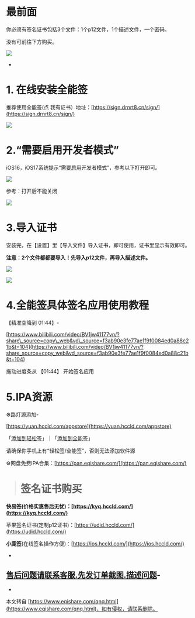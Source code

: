 最前面
===

你必须有签名证书包括3个文件：1个p12文件，1个描述文件，一个密码。

没有可前往下方购买。

![](https://internal-api-drive-stream.feishu.cn/space/api/box/stream/download/all/D8arbMt0MoQeRAx4YB3ckHuVnUd/?mount_node_token=QnWYdEUp3oPeOhxnp6Icx8ypnlc&mount_point=docx_image)

-

1\. 在线安装全能签
===========

推荐使用全能签(点 我有证书）地址：[https://sign.drnrt8.cn/sign/](https://sign.drnrt8.cn/sign/)

![](https://internal-api-drive-stream.feishu.cn/space/api/box/stream/download/all/VohjbzCtUoChrQxQ8q3cmSM8nKS/?mount_node_token=VBAsd5TgVoFm5qxq7owc6QYMnkb&mount_point=docx_image)

2.“需要启用开发者模式”
=============

iOS16，iOS17系统提示“需要启用开发者模式”，参考以下打开即可。

![](https://internal-api-drive-stream.feishu.cn/space/api/box/stream/download/all/AzKsbVQbyo8YyFxsYaDc1d1OnQe/?mount_node_token=QPtSdrRp6oY97oxULVAcz9DgnAh&mount_point=docx_image)

参考：打开后不能关闭

![](https://internal-api-drive-stream.feishu.cn/space/api/box/stream/download/all/RyTXbSsrmo0zn3xaVaMcNqPInkb/?mount_node_token=ILOLdq9pCo2MffxnFz7cXJaqnGe&mount_point=docx_image)

3.导入证书
======

安装完，在【设置】里【导入文件】导入证书，即可使用，证书里显示有效即可。

**注意：2个文件都都要导入！先导入p12文件，再导入描述文件。**

![](https://internal-api-drive-stream.feishu.cn/space/api/box/stream/download/all/Jq7Dbd7DSobBjRxDt3Xcl5rKnEe/?mount_node_token=SDqFdBpe5oMfUJx8FaVcdKv6nzg&mount_point=docx_image)

![](https://internal-api-drive-stream.feishu.cn/space/api/box/stream/download/all/TK2qbuXMzohBPpxTnHgcs01FnRh/?mount_node_token=WTUfdRIjSoJtzzxsXZYc3X76neh&mount_point=docx_image)

4.全能签具体签名应用使用教程
===============

【精准空降到 01:44】-

[https://www.bilibili.com/video/BV1jw41177vn/?share\_source=copy\_web&vd\_source=f3ab90e3fe77ae1f9f0084ed0a88c21b&t=104](https://www.bilibili.com/video/BV1jw41177vn/?share_source=copy_web&vd_source=f3ab90e3fe77ae1f9f0084ed0a88c21b&t=104)

拖动进度条从 【01:44】 开始签名应用

5.IPA资源
=======

⚙️路灯源添加-

[https://yuan.hccld.com/appstore](https://yuan.hccld.com/appstore)

「[添加到轻松签](http://esign//addsource?url=https://yuan.hccld.com/appstore)」｜「[添加到全能签](http://nsk-sign//addsource?url=https://yuan.hccld.com/appstore)」

请确保你手机上有“轻松签/全能签”，否则无法添加软件源

⚙️网盘免费IPA合集：[https://pan.eqishare.com/](https://pan.eqishare.com/)

> **签名证书购买**
> ==========

****快易签(价格实惠售后无忧)：[https://kyq.hccld.com/](https://kyq.hccld.com/)****

苹果签名证书(定制p12证书)：[https://udid.hccld.com/](https://udid.hccld.com/)

**小鹿签**(在线签名操作方便)：[https://ios.hccld.com/](https://ios.hccld.com/)

-

[售后问题请联系客服.先发订单截图.描述问题](https://www.eqishare.com/kefu.html)-
-

-

本文转自 [https://www.eqishare.com/qnq.html](https://www.eqishare.com/qnq.html)，如有侵权，请联系删除。